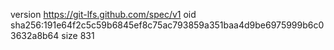 version https://git-lfs.github.com/spec/v1
oid sha256:191e64f2c5c59b6845ef8c75ac793859a351baa4d9be6975999b6c03632a8b64
size 831
